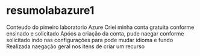 # resumolabazure1
Conteudo do pimeiro laboratorio Azure
Criei minha conta gratuita conforme ensinado e solicitado
Apóos a criação da conta, pude naegar conforme solicitado indo nas configurações para pode mudar idioma e fundo
Realizada naegação geral nos itens de criar um recurso
